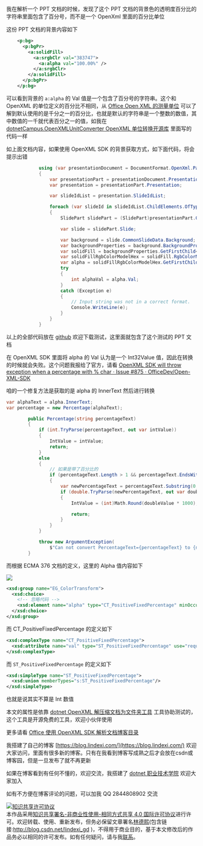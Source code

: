 
我在解析一个 PPT 文档的时候，发现了这个 PPT 文档的背景色的透明度百分比的字符串里面包含了百分号，而不是一个 OpenXml 里面的百分比单位

<!--more-->



<!-- 发布 -->

这份 PPT 文档的背景内容如下

```xml
    <p:bg>
      <p:bgPr>
        <a:solidFill>
          <a:srgbClr val="383747">
            <a:alpha val="100.00%" />
          </a:srgbClr>
        </a:solidFill>
      </p:bgPr>
    </p:bg>
```

可以看到背景的 `a:alpha` 的 Val 值是一个包含了百分号的字符串。这个和 OpenXML 的单位定义的百分比不相同，从 [Office Open XML 的测量单位](https://blog.lindexi.com/post/Office-Open-XML-%E7%9A%84%E6%B5%8B%E9%87%8F%E5%8D%95%E4%BD%8D.html ) 可以了解到默认使用的是千分之一的百分比，也就是默认的字符串是一个整数的数值，其中数值的一千就代表百分之一的值，如我在 [dotnetCampus.OpenXMLUnitConverter OpenXML 单位转换开源库](https://github.com/dotnet-campus/dotnetCampus.OfficeDocumentZipper) 里面写的代码一样

如上面文档内容，如果使用 OpenXML SDK 的背景获取方式，如下面代码，将会提示出错

```csharp
            using (var presentationDocument = DocumentFormat.OpenXml.Packaging.PresentationDocument.Open("1.pptx", false))
            {
                var presentationPart = presentationDocument.PresentationPart;
                var presentation = presentationPart.Presentation;

                var slideIdList = presentation.SlideIdList;

                foreach (var slideId in slideIdList.ChildElements.OfType<SlideId>())
                {
                    SlidePart slidePart = (SlidePart)presentationPart.GetPartById(slideId.RelationshipId);

                    var slide = slidePart.Slide;

                    var background = slide.CommonSlideData.Background;
                    var backgroundProperties = background.BackgroundProperties;
                    var solidFill = backgroundProperties.GetFirstChild<SolidFill>();
                    var solidFillRgbColorModelHex = solidFill.RgbColorModelHex;
                    var alpha = solidFillRgbColorModelHex.GetFirstChild<Alpha>();
                    try
                    {
                        int alphaVal = alpha.Val;
                    }
                    catch (Exception e)
                    {
                        // Input string was not in a correct format.
                        Console.WriteLine(e);
                    }
                }
            }
```

以上的全部代码放在 [github](https://github.com/lindexi/lindexi_gd/tree/9b506dea/RurlejileGearhuheljale) 欢迎下载测试，这里面就包含了这个测试的 PPT 文档

在 OpenXML SDK 里面将 alpha 的 Val 认为是一个 Int32Value 值，因此在转换的时候就会失败。这个问题我报给了官方，请看 [OpenXML SDK will throw exception when a percentage with % char · Issue #875 · OfficeDev/Open-XML-SDK](https://github.com/OfficeDev/Open-XML-SDK/issues/875 )

咱的一个修复方法是获取的是 alpha 的 InnerText 然后进行转换

```csharp
var alphaText = alpha.InnerText;
var percentage = new Percentage(alphaText);

        public Percentage(string percentageText)
        {
            if (int.TryParse(percentageText, out var intValue))
            {
                IntValue = intValue;
                return;
            }
            else
            {
                // 如果是带了百分比的
                if (percentageText.Length > 1 && percentageText.EndsWith("%"))
                {
                    var newPercentageText = percentageText.Substring(0, percentageText.Length - 1);
                    if (double.TryParse(newPercentageText, out var doubleValue))
                    {
                        IntValue = (int)Math.Round(doubleValue * 1000);

                        return;
                    }
                }
            }

            throw new ArgumentException(
                $"Can not convert PercentageText={percentageText} to {nameof(OpenXmlUnitConverter.Percentage)} value.");
        }
```

而根据 ECMA 376 文档的定义，这里的 Alpha 值内容如下

<!-- ![](image/dotnet OpenXML 修复 Office 文档里面的百分比内容包含百分号/dotnet OpenXML 修复 Office 文档里面的百分比内容包含百分号0.png) -->

![](http://image.acmx.xyz/lindexi%2F20211301042339224.jpg)

```xml
<xsd:group name="EG_ColorTransform">
  <xsd:choice>
  	<!-- 忽略代码 -->
  	<xsd:element name="alpha" type="CT_PositiveFixedPercentage" minOccurs="1" maxOccurs="1"/>
  </xsd:choice>
</xsd:group>
```

而 CT_PositiveFixedPercentage 的定义如下

```xml
<xsd:complexType name="CT_PositiveFixedPercentage">
  <xsd:attribute name="val" type="ST_PositiveFixedPercentage" use="required"/>
</xsd:complexType>
```

而 `ST_PositiveFixedPercentage` 的定义如下

```xml
<xsd:simpleType name="ST_PositiveFixedPercentage">
  <xsd:union memberTypes="s:ST_PositiveFixedPercentage"/>
</xsd:simpleType>
```

也就是说其实不算是 Int 数值

本文的属性是依靠 [dotnet OpenXML 解压缩文档为文件夹工具](https://blog.lindexi.com/post/dotnet-OpenXML-%E8%A7%A3%E5%8E%8B%E7%BC%A9%E6%96%87%E6%A1%A3%E4%B8%BA%E6%96%87%E4%BB%B6%E5%A4%B9%E5%B7%A5%E5%85%B7.html ) 工具协助测试的，这个工具是开源免费的工具，欢迎小伙伴使用

更多请看 [Office 使用 OpenXML SDK 解析文档博客目录](https://blog.lindexi.com/post/Office-%E4%BD%BF%E7%94%A8-OpenXML-SDK-%E8%A7%A3%E6%9E%90%E6%96%87%E6%A1%A3%E5%8D%9A%E5%AE%A2%E7%9B%AE%E5%BD%95.html )



我搭建了自己的博客 [https://blog.lindexi.com/](https://blog.lindexi.com/) 欢迎大家访问，里面有很多新的博客。只有在我看到博客写成熟之后才会放在csdn或博客园，但是一旦发布了就不再更新

如果在博客看到有任何不懂的，欢迎交流，我搭建了 [dotnet 职业技术学院](https://t.me/dotnet_campus) 欢迎大家加入

如有不方便在博客评论的问题，可以加我 QQ 2844808902 交流

<a rel="license" href="http://creativecommons.org/licenses/by-nc-sa/4.0/"><img alt="知识共享许可协议" style="border-width:0" src="https://licensebuttons.net/l/by-nc-sa/4.0/88x31.png" /></a><br />本作品采用<a rel="license" href="http://creativecommons.org/licenses/by-nc-sa/4.0/">知识共享署名-非商业性使用-相同方式共享 4.0 国际许可协议</a>进行许可。欢迎转载、使用、重新发布，但务必保留文章署名[林德熙](http://blog.csdn.net/lindexi_gd)(包含链接:http://blog.csdn.net/lindexi_gd )，不得用于商业目的，基于本文修改后的作品务必以相同的许可发布。如有任何疑问，请与我[联系](mailto:lindexi_gd@163.com)。